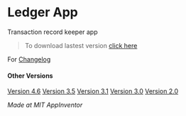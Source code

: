 # Ledger App
 Transaction record keeper app

>To download lastest version [click here](https://github.com/MASTREX/Ledger-App/raw/master/APKs/Ledger%20v5.0.apk)

For [Changelog](ChangeLog)

#### Other Versions
[Version 4.6](https://github.com/MASTREX/Ledger-App/raw/master/APKs/Ledger%20v4.6.apk)
[Version 3.5](https://github.com/MASTREX/Ledger-App/raw/master/APKs/Ledger%20v3.5.apk)
[Version 3.1](https://github.com/MASTREX/Ledger-App/raw/master/APKs/Ledger%20v3.1.apk)
[Version 3.0](https://github.com/MASTREX/Ledger-App/raw/master/APKs/Ledger%20v3.0.apk)
[Version 2.0](https://github.com/MASTREX/Ledger-App/raw/master/APKs/Ledger%20v2.0.apk)


_Made at MIT AppInventor_
